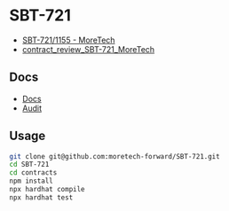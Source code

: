 # SBT-721

- [SBT-721/1155 - MoreTech](https://docs.google.com/document/d/1FPTiTTb970ODTL0-vlGv-fciU8qfFNAQoEqqIGf7BJw/edit#heading=h.6a48bav376lt)
- [contract_review_SBT-721_MoreTech](https://docs.google.com/document/d/1DRR1SXpwc6SkerLK1nf6yogMX41ZiaJCP-GioCwgtBw/edit)

## Docs

- [Docs](https://github.com/moretech-forward/SBT-721/blob/main/contracts/Docs.md)
- [Audit](https://github.com/moretech-forward/SBT-721/blob/main/contracts/audit/Audit.md)
  
## Usage

```sh
git clone git@github.com:moretech-forward/SBT-721.git
cd SBT-721
cd contracts
npm install
npx hardhat compile
npx hardhat test
```


